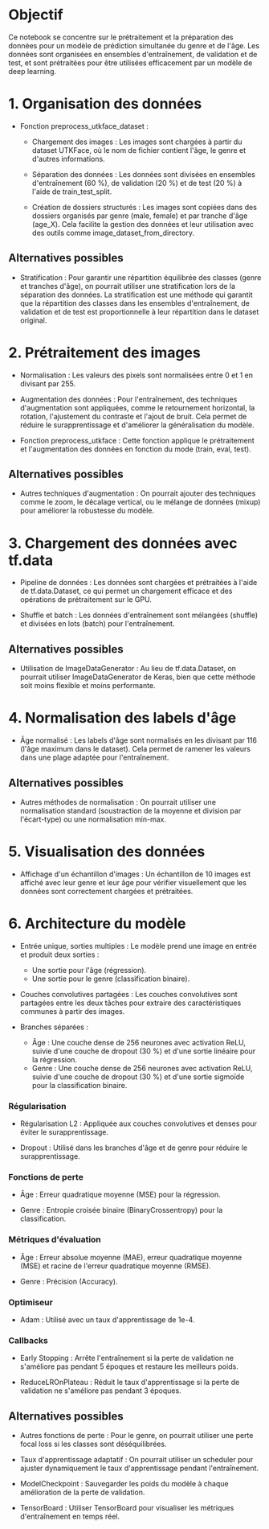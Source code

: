 # Objectif

Ce notebook se concentre sur le prétraitement et la préparation des données pour un modèle de prédiction simultanée du genre et de l'âge. Les données sont organisées en ensembles d'entraînement, de validation et de test, et sont prétraitées pour être utilisées efficacement par un modèle de deep learning.

# 1. Organisation des données

- Fonction preprocess_utkface_dataset :

  - Chargement des images : Les images sont chargées à partir du dataset UTKFace, où le nom de fichier contient l'âge, le genre et d'autres informations.

  - Séparation des données : Les données sont divisées en ensembles d'entraînement (60 %), de validation (20 %) et de test (20 %) à l'aide de train_test_split.

  - Création de dossiers structurés : Les images sont copiées dans des dossiers organisés par genre (male, female) et par tranche d'âge (age_X). Cela facilite la gestion des données et leur utilisation avec des outils comme image_dataset_from_directory.

## Alternatives possibles

- Stratification : Pour garantir une répartition équilibrée des classes (genre et tranches d'âge), on pourrait utiliser une stratification lors de la séparation des données. La stratification est une méthode qui garantit que la répartition des classes dans les ensembles d'entraînement, de validation et de test est proportionnelle à leur répartition dans le dataset original. 

# 2. Prétraitement des images

- Normalisation : Les valeurs des pixels sont normalisées entre 0 et 1 en divisant par 255.

- Augmentation des données : Pour l'entraînement, des techniques d'augmentation sont appliquées, comme le retournement horizontal, la rotation, l'ajustement du contraste et l'ajout de bruit. Cela permet de réduire le surapprentissage et d'améliorer la généralisation du modèle.

- Fonction preprocess_utkface : Cette fonction applique le prétraitement et l'augmentation des données en fonction du mode (train, eval, test).

## Alternatives possibles

- Autres techniques d'augmentation : On pourrait ajouter des techniques comme le zoom, le décalage vertical, ou le mélange de données (mixup) pour améliorer la robustesse du modèle.


# 3. Chargement des données avec tf.data

  - Pipeline de données : Les données sont chargées et prétraitées à l'aide de tf.data.Dataset, ce qui permet un chargement efficace et des opérations de prétraitement sur le GPU.

  - Shuffle et batch : Les données d'entraînement sont mélangées (shuffle) et divisées en lots (batch) pour l'entraînement.

## Alternatives possibles

- Utilisation de ImageDataGenerator : Au lieu de tf.data.Dataset, on pourrait utiliser ImageDataGenerator de Keras, bien que cette méthode soit moins flexible et moins performante.

# 4. Normalisation des labels d'âge

- Âge normalisé : Les labels d'âge sont normalisés en les divisant par 116 (l'âge maximum dans le dataset). Cela permet de ramener les valeurs dans une plage adaptée pour l'entraînement.

## Alternatives possibles

- Autres méthodes de normalisation : On pourrait utiliser une normalisation standard (soustraction de la moyenne et division par l'écart-type) ou une normalisation min-max.

# 5. Visualisation des données

- Affichage d'un échantillon d'images : Un échantillon de 10 images est affiché avec leur genre et leur âge pour vérifier visuellement que les données sont correctement chargées et prétraitées.

# 6. Architecture du modèle

- Entrée unique, sorties multiples : Le modèle prend une image en entrée et produit deux sorties :

  - Une sortie pour l'âge (régression).
  - Une sortie pour le genre (classification binaire).
- Couches convolutives partagées : Les couches convolutives sont partagées entre les deux tâches pour extraire des caractéristiques communes à partir des images.
- Branches séparées :
  - Âge : Une couche dense de 256 neurones avec activation ReLU, suivie d'une couche de dropout (30 %) et d'une sortie linéaire pour la régression.
  - Genre : Une couche dense de 256 neurones avec activation ReLU, suivie d'une couche de dropout (30 %) et d'une sortie sigmoïde pour la classification binaire.

### Régularisation

- Régularisation L2 : Appliquée aux couches convolutives et denses pour éviter le surapprentissage.

- Dropout : Utilisé dans les branches d'âge et de genre pour réduire le surapprentissage.

### Fonctions de perte

- Âge : Erreur quadratique moyenne (MSE) pour la régression.

- Genre : Entropie croisée binaire (BinaryCrossentropy) pour la classification.

### Métriques d'évaluation

- Âge : Erreur absolue moyenne (MAE), erreur quadratique moyenne (MSE) et racine de l'erreur quadratique moyenne (RMSE).

- Genre : Précision (Accuracy).

### Optimiseur

- Adam : Utilisé avec un taux d'apprentissage de 1e-4.

### Callbacks

- Early Stopping : Arrête l'entraînement si la perte de validation ne s'améliore pas pendant 5 époques et restaure les meilleurs poids.

- ReduceLROnPlateau : Réduit le taux d'apprentissage si la perte de validation ne s'améliore pas pendant 3 époques.

## Alternatives possibles

- Autres fonctions de perte : Pour le genre, on pourrait utiliser une perte focal loss si les classes sont déséquilibrées.

- Taux d'apprentissage adaptatif : On pourrait utiliser un scheduler pour ajuster dynamiquement le taux d'apprentissage pendant l'entraînement.

- ModelCheckpoint : Sauvegarder les poids du modèle à chaque amélioration de la perte de validation.

- TensorBoard : Utiliser TensorBoard pour visualiser les métriques d'entraînement en temps réel.
